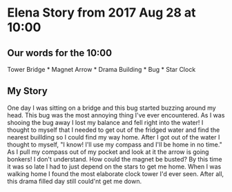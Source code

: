 # Elena Story from 2017 Aug 28 at 10:00

## Our words for the 10:00
Tower
Bridge *
Magnet
Arrow *
Drama
Building *
Bug *
Star
Clock

## My Story
One day I was sitting on a bridge and this bug started buzzing around my head.
This bug was the most annoying thing I've ever encountered.
As I was shooing the bug away I lost my balance and fell right into the water!
I thought to myself that I needed to get out of the fridged water and find the 
nearest buillding so I could find my way home.
After I got out of the water I thought to myself, 
"I know! I'll use my compass and I'll be home in no time."
As I pull my compass out of my pocket and look at it the arrow is going bonkers!
I don't understand. How could the magnet be busted?
By this time it was so late I had to just depend on the stars to get me home.
When I was walking home I found the most elaborate clock tower I'd ever seen. 
After all, this drama filled day still could'nt get me down.
